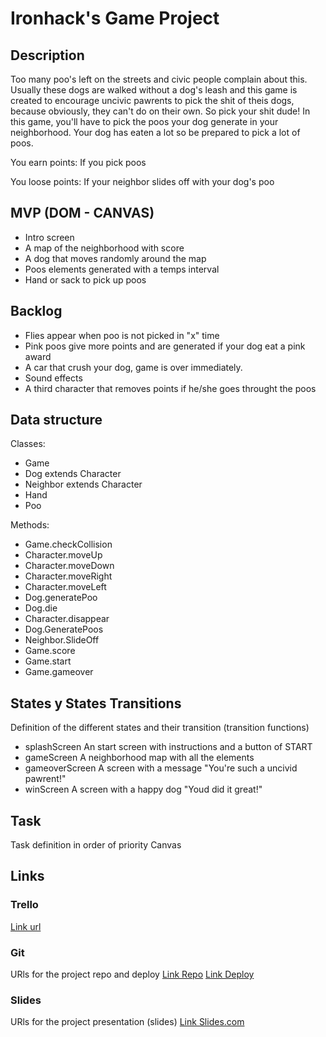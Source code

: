 # Ironhack's Game Project

## Description

Too many poo's left on the streets and civic people complain about this. Usually these dogs are walked without a dog's leash and this game is created to encourage uncivic pawrents to pick the shit of theis dogs, because obviously, they can't do on their own. So pick your shit dude! In this game, you'll have to pick the poos your dog generate in your neighborhood. Your dog has eaten a lot so be prepared to pick a lot of poos.

You earn points:
If you pick poos

You loose points:
If your neighbor slides off with your dog's poo

## MVP (DOM - CANVAS)

- Intro screen
- A map of the neighborhood with score
- A dog that moves randomly around the map
- Poos elements generated with a temps interval
- Hand or sack to pick up poos

## Backlog

- Flies appear when poo is not picked in "x" time
- Pink poos give more points and are generated if your dog eat a pink award
- A car that crush your dog, game is over immediately.
- Sound effects
- A third character that removes points if he/she goes throught the poos

## Data structure

Classes:

- Game
- Dog extends Character
- Neighbor extends Character
- Hand
- Poo

Methods:

- Game.checkCollision
- Character.moveUp
- Character.moveDown
- Character.moveRight
- Character.moveLeft
- Dog.generatePoo
- Dog.die
- Character.disappear
- Dog.GeneratePoos
- Neighbor.SlideOff
- Game.score
- Game.start
- Game.gameover

## States y States Transitions

Definition of the different states and their transition (transition functions)

- splashScreen
  An start screen with instructions and a button of START
- gameScreen
  A neighborhood map with all the elements
- gameoverScreen
  A screen with a message "You're such a uncivid pawrent!"
- winScreen
  A screen with a happy dog "Youd did it great!"

## Task

Task definition in order of priority
Canvas

## Links

### Trello

[Link url](https://trello.com/b/fdG3QgjF/pick-your-s)

### Git

URls for the project repo and deploy
[Link Repo](https://github.com/cristinahernandez/ironhack-game-project)
[Link Deploy](https://cristinahernandez.github.io/ironhack-game-project/)

### Slides

URls for the project presentation (slides)
[Link Slides.com](https://slides.com/crishernandez/pickyour)
